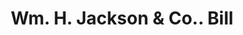 ---
doi: 10.7916/D8GB3G4J
date_other: '1890'
date_other_textual: 1890-1899
form: printed ephemera
genre:
- Invoices
name:
- Wm. H. Jackson & Co.
object_in_context_url: https://biggert.cul.columbia.edu/items/view/ave_biggert_01157
subject_hierarchical_geographic:
- New York, New York, United States
subject_name:
- Wm. H. Jackson & Co.
title: Wm. H. Jackson & Co.. Bill
sort_title: Wm. H. Jackson & Co.. Bill
call_number: ave_biggert_01157
coordinates:
- 40.71277777777778,-74.00583333333333
pid: ave_biggert_01157
identifiers: ave_biggert_01157
thumbnail: https://derivativo-1.library.columbia.edu/iiif/2/ldpd:344982/full/!256,256/0/native.jpg
permalink: /biggert/ave_biggert_01157/
layout: iiif-image-page
---